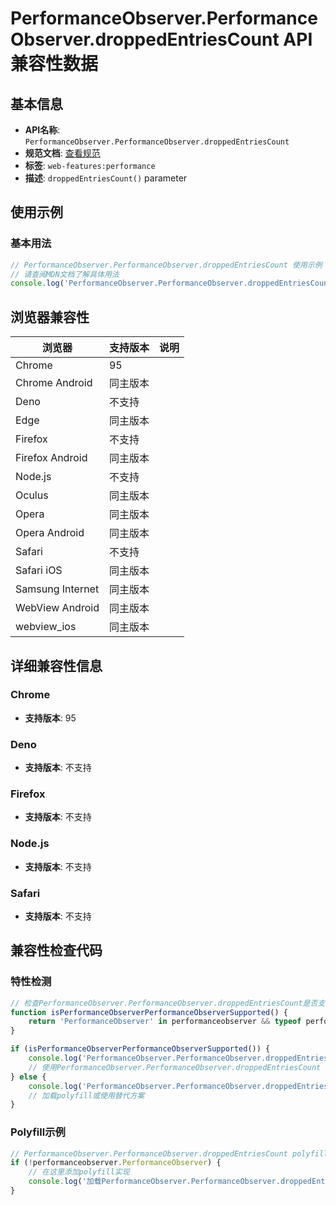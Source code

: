 # PerformanceObserver.PerformanceObserver.droppedEntriesCount API 兼容性数据

## 基本信息

- **API名称**: `PerformanceObserver.PerformanceObserver.droppedEntriesCount`
- **规范文档**: [查看规范](https://w3c.github.io/performance-timeline/#dom-performanceobservercallbackoptions-droppedentriescount)
- **标签**: `web-features:performance`
- **描述**: `droppedEntriesCount()` parameter

## 使用示例

### 基本用法

```javascript
// PerformanceObserver.PerformanceObserver.droppedEntriesCount 使用示例
// 请查阅MDN文档了解具体用法
console.log('PerformanceObserver.PerformanceObserver.droppedEntriesCount API');
```

## 浏览器兼容性

| 浏览器 | 支持版本 | 说明 |
|--------|----------|------|
| Chrome | 95 |  |
| Chrome Android | 同主版本 |  |
| Deno | 不支持 |  |
| Edge | 同主版本 |  |
| Firefox | 不支持 |  |
| Firefox Android | 同主版本 |  |
| Node.js | 不支持 |  |
| Oculus | 同主版本 |  |
| Opera | 同主版本 |  |
| Opera Android | 同主版本 |  |
| Safari | 不支持 |  |
| Safari iOS | 同主版本 |  |
| Samsung Internet | 同主版本 |  |
| WebView Android | 同主版本 |  |
| webview_ios | 同主版本 |  |

## 详细兼容性信息

### Chrome

- **支持版本**: 95

### Deno

- **支持版本**: 不支持

### Firefox

- **支持版本**: 不支持

### Node.js

- **支持版本**: 不支持

### Safari

- **支持版本**: 不支持

## 兼容性检查代码

### 特性检测

```javascript
// 检查PerformanceObserver.PerformanceObserver.droppedEntriesCount是否支持
function isPerformanceObserverPerformanceObserverSupported() {
    return 'PerformanceObserver' in performanceobserver && typeof performanceobserver.PerformanceObserver === 'function';
}

if (isPerformanceObserverPerformanceObserverSupported()) {
    console.log('PerformanceObserver.PerformanceObserver.droppedEntriesCount 支持');
    // 使用PerformanceObserver.PerformanceObserver.droppedEntriesCount
} else {
    console.log('PerformanceObserver.PerformanceObserver.droppedEntriesCount 不支持，需要polyfill');
    // 加载polyfill或使用替代方案
}
```

### Polyfill示例

```javascript
// PerformanceObserver.PerformanceObserver.droppedEntriesCount polyfill
if (!performanceobserver.PerformanceObserver) {
    // 在这里添加polyfill实现
    console.log('加载PerformanceObserver.PerformanceObserver.droppedEntriesCount polyfill');
}
```

